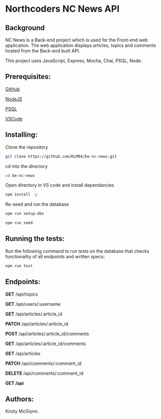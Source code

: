 # Northcoders NC News API

## Background

NC News is a Back-end project which is used for the Front-end web application. The web application displays articles, topics and comments hosted from the Back-end built API.

This project uses JavaScript, Express, Mocha, Chai, PSQL, Node.

## Prerequisites:


[GitHub](http://github.com)

[NodeJS](https://nodejs.org/en/)

[PSQL](postgresql.org/download/)

[VSCode](https://code.visualstudio.com/)

## Installing:

 Clone the repository
```bash
git clone https://github.com/KLM94/be-nc-news.git
```
cd into the directory
```bash
cd be-nc-news
```
Open directory in VS code and install dependancies
```bash
npm install -g
```
Re-seed and run the database
```bash
npm run setup-dbs
```
```bash
npm run seed
```
## Running the tests:

Run the following command to run tests on the database that checks functionality of all endpoints and written specs:

```bash
npm run test
```
## Endpoints:

**GET** /api/topics

**GET** /api/users/:username

**GET** /api/articles/:article_id

**PATCH** /api/articles/:article_id

**POST** /api/articles/:article_id/comments

**GET** /api/articles/:article_id/comments

**GET** /api/articles

**PATCH** /api/comments/:comment_id

**DELETE** /api/comments/:comment_id

**GET /api**

## Authors:
Kirsty McGlynn.
